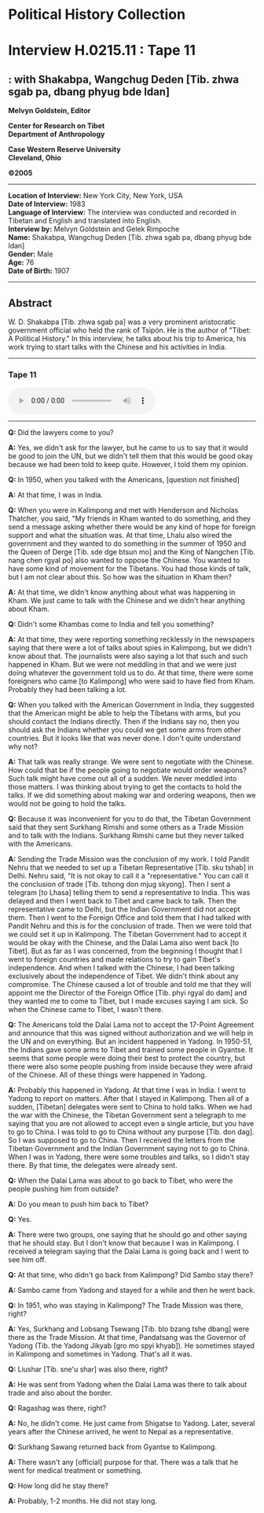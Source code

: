 #  Political History Collection  
# Interview H.0215.11 : Tape 11  
##  : with Shakabpa, Wangchug Deden [Tib. zhwa sgab pa, dbang phyug bde ldan]  
  
**Melvyn Goldstein, Editor**  

**Center for Research on Tibet**  
**Department of Anthropology**  

**Case Western Reserve University**  
**Cleveland, Ohio**  

**©2005**  

---  
**Location of Interview:** New York City, New York, USA  
**Date of Interview:** 1983  
**Language of Interview:** The interview was conducted and recorded in Tibetan and English and translated into English.  
**Interview by:** Melvyn Goldstein and Gelek Rimpoche  
**Name:** Shakabpa, Wangchug Deden [Tib. zhwa sgab pa, dbang phyug bde ldan]  
**Gender:** Male  
**Age:** 76  
**Date of Birth:** 1907  
  
---  
## Abstract  

 W. D. Shakabpa [Tib. zhwa sgab pa] was a very prominent aristocratic government official who held the rank of Tsipön. He is the author of "Tibet: A Political History." In this interview, he talks about his trip to America, his work trying to start talks with the Chinese and his activities in India.   

---  
### Tape 11  

<audio controls>
<source src="https://tile.loc.gov/storage-services/service/asian/asiantoha/H_0215_11/H_0215_11.mp3" type="audio/mp3">
Your browser does not support the audio element.
</audio>  

---

**Q:**  Did the lawyers come to you?   

**A:**  Yes, we didn't ask for the lawyer, but he came to us to say that it would be good to join the UN, but we didn't tell them that this would be good okay because we had been told to keep quite. However, I told them my opinion.   

**Q:**  In 1950, when you talked with the Americans, [question not finished]   

**A:**  At that time, I was in India.   

**Q:**  When you were in Kalimpong and met with Henderson and Nicholas Thatcher, you said, "My friends in Kham wanted to do something, and they send a message asking whether there would be any kind of hope for foreign support and what the situation was. At that time, Lhalu also wired the government and they wanted to do something in the summer of 1950 and the Queen of Derge [Tib. sde dge btsun mo] and the King of Nangchen [Tib. nang chen rgyal po] also wanted to oppose the Chinese. You wanted to have some kind of movement for the Tibetans. You had those kinds of talk, but I am not clear about this. So how was the situation in Kham then?   

**A:**  At that time, we didn't know anything about what was happening in Kham. We just came to talk with the Chinese and we didn't hear anything about Kham.   

**Q:**  Didn't some Khambas come to India and tell you something?   

**A:**  At that time, they were reporting something recklessly in the newspapers saying that there were a lot of talks about spies in Kalimpong, but we didn't know about that. The journalists were also saying a lot that such and such happened in Kham. But we were not meddling in that and we were just doing whatever the government told us to do. At that time, there were some foreigners who came [to Kalimpong] who were said to have fled from Kham. Probably they had been talking a lot.   

**Q:**  When you talked with the American Government in India, they suggested that the American might be able to help the Tibetans with arms, but you should contact the Indians directly. Then if the Indians say no, then you should ask the Indians whether you could we get some arms from other countries. But it looks like that was never done. I don't quite understand why not?   

**A:**  That talk was really strange. We were sent to negotiate with the Chinese. How could that be if the people going to negotiate would order weapons? Such talk might have come out all of a sudden. We never meddled into those matters. I was thinking about trying to get the contacts to hold the talks. If we did something about making war and ordering weapons, then we would not be going to hold the talks.   

**Q:**  Because it was inconvenient for you to do that, the Tibetan Government said that they sent Surkhang Rimshi and some others as a Trade Mission and to talk with the Indians. Surkhang Rimshi came but they never talked with the Americans.   

**A:**  Sending the Trade Mission was the conclusion of my work. I told Pandit Nehru that we needed to set up a Tibetan Representative [Tib. sku tshab] in Delhi. Nehru said, "It is not okay to call it a "representative." You can call it the conclusion of trade [Tib. tshong don mjug skyong]. Then I sent a telegram [to Lhasa] telling them to send a representative to India. This was delayed and then I went back to Tibet and came back to talk. Then the representative came to Delhi, but the Indian Government did not accept them. Then I went to the Foreign Office and told them that I had talked with Pandit Nehru and this is for the conclusion of trade. Then we were told that we could set it up in Kalimpong. The Tibetan Government had to accept it would be okay with the Chinese, and the Dalai Lama also went back [to Tibet]. But as far as I was concerned, from the beginning I thought that I went to foreign countries and made relations to try to gain Tibet's independence. And when I talked with the Chinese, I had been talking exclusively about the independence of Tibet. We didn't think about any compromise. The Chinese caused a lot of trouble and told me that they will appoint me the Director of the Foreign Office [Tib. phyi rgyal do dam] and they wanted me to come to Tibet, but I made excuses saying I am sick. So when the Chinese came to Tibet, I wasn't there.   

**Q:**  The Americans told the Dalai Lama not to accept the 17-Point Agreement and announce that this was signed without authorization and we will help in the UN and on everything. But an incident happened in Yadong. In 1950-51, the Indians gave some arms to Tibet and trained some people in Gyantse. It seems that some people were doing their best to protect the country, but there were also some people pushing from inside because they were afraid of the Chinese. All of these things were happened in Yadong.   

**A:**  Probably this happened in Yadong. At that time I was in India. I went to Yadong to report on matters. After that I stayed in Kalimpong. Then all of a sudden, [Tibetan] delegates were sent to China to hold talks. When we had the war with the Chinese, the Tibetan Government sent a telegraph to me saying that you are not allowed to accept even a single article, but you have to go to China. I was told to go to China without any purpose [Tib. don dag]. So I was supposed to go to China. Then I received the letters from the Tibetan Government and the Indian Government saying not to go to China. When I was in Yadong, there were some troubles and talks, so I didn't stay there. By that time, the delegates were already sent.   

**Q:**  When the Dalai Lama was about to go back to Tibet, who were the people pushing him from outside?   

**A:**  Do you mean to push him back to Tibet?   

**Q:**  Yes.   

**A:**  There were two groups, one saying that he should go and other saying that he should stay. But I don't know that because I was in Kalimpong. I received a telegram saying that the Dalai Lama is going back and I went to see him off.   

**Q:**  At that time, who didn't go back from Kalimpong? Did Sambo stay there?   

**A:**  Sambo came from Yadong and stayed for a while and then he went back.   

**Q:**  In 1951, who was staying in Kalimpong? The Trade Mission was there, right?   

**A:**  Yes, Surkhang and Lobsang Tsewang [Tib. blo bzang tshe dbang] were there as the Trade Mission. At that time, Pandatsang was the Governor of Yadong (Tib. the Yadong Jikyab [gro mo spyi khyab]). He sometimes stayed in Kalimpong and sometimes in Yadong. That's all it was.   

**Q:**  Liushar [Tib. sne'u shar] was also there, right?   

**A:**  He was sent from Yadong when the Dalai Lama was there to talk about trade and also about the border.   

**Q:**  Ragashag was there, right?   

**A:**  No, he didn't come. He just came from Shigatse to Yadong. Later, several years after the Chinese arrived, he went to Nepal as a representative.   

**Q:**  Surkhang Sawang returned back from Gyantse to Kalimpong.   

**A:**  There wasn't any [official] purpose for that. There was a talk that he went for medical treatment or something.   

**Q:**  How long did he stay there?   

**A:**  Probably, 1-2 months. He did not stay long.   

